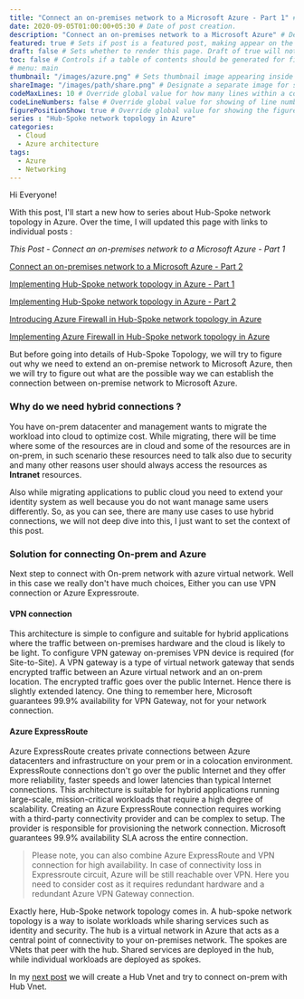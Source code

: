 ```yaml
---
title: "Connect an on-premises network to a Microsoft Azure - Part 1" # Title of the blog post.
date: 2020-09-05T01:00:00+05:30 # Date of post creation.
description: "Connect an on-premises network to a Microsoft Azure" # Description used for search engine.
featured: true # Sets if post is a featured post, making appear on the home page side bar.
draft: false # Sets whether to render this page. Draft of true will not be rendered.
toc: false # Controls if a table of contents should be generated for first-level links automatically.
# menu: main
thumbnail: "/images/azure.png" # Sets thumbnail image appearing inside card on homepage.
shareImage: "/images/path/share.png" # Designate a separate image for social media sharing.
codeMaxLines: 10 # Override global value for how many lines within a code block before auto-collapsing.
codeLineNumbers: false # Override global value for showing of line numbers within code block.
figurePositionShow: true # Override global value for showing the figure label.
series : "Hub-Spoke network topology in Azure"
categories:
  - Cloud
  - Azure architecture
tags:
  - Azure
  - Networking
---
```


Hi Everyone!

With this post, I'll start a new how to series about Hub-Spoke network topology in Azure. Over the time, I will updated this page with links to individual posts : 

_This Post - Connect an on-premises network to a Microsoft Azure - Part 1_

[Connect an on-premises network to a Microsoft Azure - Part 2](/post/connect-azure-with-your-on-prem-network-part-2)

[Implementing Hub-Spoke network topology in Azure - Part 1](/post/implementing-hub-spoke-network-topology-in-azure-part-1)

[Implementing Hub-Spoke network topology in Azure - Part 2](/post/implementing-hub-spoke-network-topology-in-azure-part-2)

[Introducing Azure Firewall in Hub-Spoke network topology in Azure](/post/introducing-azure-firewall-in-hub-spoke-network-topology-in-azure)

[Implementing Azure Firewall in Hub-Spoke network topology in Azure](/post/implementing-azure-firewall-in-hub-spoke-network-topology-in-azure)

But before going into details of Hub-Spoke Topology, we will try to figure out why we need to extend an on-premise network to Microsoft Azure, then we will try to figure out what are the possible way we can establish the connection between on-premise network to Microsoft Azure. 

### Why do we need hybrid connections ?

You have on-prem datacenter and management wants to migrate the workload into cloud to optimize cost. While migrating, there will be time where some of the resources are in cloud and some of the resources are in on-prem, in such scenario these resources need to talk also due to security and many other reasons user should always access the resources as **Intranet** resources. 

Also while migrating applications to public cloud you need to extend your identity system as well because you do not want manage same users differently. So, as you can see, there are many use cases to use hybrid connections, we will not deep dive into this, I just want to set the context of this post.


### Solution for connecting On-prem and Azure

Next step to connect with On-prem network with azure virtual network. Well in this case we really don't have much choices, Either you can use VPN connection or Azure Expressroute.

#### VPN connection
This architecture is simple to configure and suitable for hybrid applications where the traffic between on-premises hardware and the cloud is likely to be light. To configure VPN gateway on-premises VPN device is required (for Site-to-Site). A VPN gateway is a type of virtual network gateway that sends encrypted traffic between an Azure virtual network and an on-prem location. The encrypted traffic goes over the public Internet. Hence there is slightly extended latency. One thing to remember here, Microsoft guarantees 99.9% availability for VPN Gateway, not for your network connection.


#### Azure ExpressRoute

Azure ExpressRoute creates private connections between Azure datacenters and infrastructure on your prem or in a colocation environment. ExpressRoute connections don't go over the public Internet and they offer more reliability, faster speeds and lower latencies than typical Internet connections. This architecture is suitable for hybrid applications running large-scale, mission-critical workloads that require a high degree of scalability. Creating an Azure ExpressRoute connection requires working with a third-party connectivity provider and can be complex to setup. The provider is responsible for provisioning the network connection. Microsoft guarantees  99.9% availability SLA across the entire connection.


> Please note, you can also combine Azure ExpressRoute and VPN connection for high availability. In case of connectivity loss in Expressroute circuit, Azure will be still reachable over VPN. Here you need to consider cost as it requires redundant hardware and a redundant Azure VPN Gateway connection.


Exactly here, Hub-Spoke network topology comes in. A hub-spoke network topology is a way to isolate workloads while sharing services such as identity and security. The hub is a virtual network in Azure that acts as a central point of connectivity to your on-premises network. The spokes are VNets that peer with the hub. Shared services are deployed in the hub, while individual workloads are deployed as spokes.

In my [next post](/post/connect-azure-with-your-on-prem-network-part-2) we will create a Hub Vnet and try to connect on-prem with Hub Vnet.


[^1]:  [Azure Architecture Reference](https://docs.microsoft.com/en-us/azure/architecture/reference-architectures/hybrid-networking/#vpn-connection)